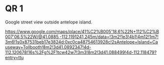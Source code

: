 # QR 1

Google street view outside antelope island. 

https://www.google.com/maps/place/41%C2%B005'18.6%22N+112%C2%B007'06.5%22W/@41.0885,-112.1191241,245m/data=!3m2!1e3!4b1!4m12!1m7!3m6!1s0x87531beb17e3824d:0xc0ca48754613928c!2sAntelope+Island+Causeway+Tollbooth!8m2!3d41.0892347!4d-112.120678!16s%2Fg%2F1tcw42w7!3m3!8m2!3d41.088499!4d-112.118479?entry=ttu
